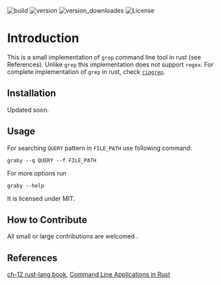 ![build](https://img.shields.io/github/actions/workflow/status/Raghav-Bell/graby/rust.yml)
![version](https://img.shields.io/crates/v/graby.svg)
![version_downloades](https://img.shields.io/crates/d/graby/0.1.0)
![License](https://img.shields.io/crates/l/graby/0.1.0)


# Introduction
This is a small implementation of `grep` command line tool in rust (see References). 
Unlike `grep` this implementation does not support `regex`. 
For complete implementation of `grep` in rust, check <a href="https://github.com/BurntSushi/ripgrep"> `ripgrep`</a>.

## Installation
Updated soon.
## Usage
For searching `QUERY` pattern in `FILE_PATH` use following command:
```
graby --q QUERY --f FILE_PATH
```
For more options run
```
graby --help
```
It is licensed under MIT.
## How to Contribute
All small or large contributions are welcomed .
## References
<a href ="https://doc.rust-lang.org/book/ch12-00-an-io-project.html"> ch-12 rust-lang book</a>, <a href="https://rust-cli.github.io/book/index.html">Command Line Applications in Rust</a>
